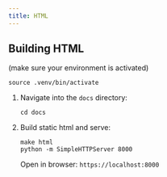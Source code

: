 ```yaml
---
title: HTML
---
```


## Building HTML

(make sure your environment is activated)

```
source .venv/bin/activate
```

1. Navigate into the `docs` directory:

   ```
   cd docs
   ```

1. Build static html and serve:
   ```
   make html
   python -m SimpleHTTPServer 8000
   ```

   Open in browser: `https://localhost:8000`
